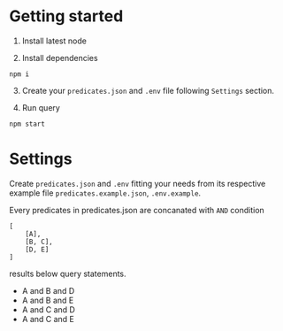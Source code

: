 # Getting started

1. Install latest node

2. Install dependencies

```
npm i
```

3. Create your `predicates.json` and `.env` file following `Settings` section.

4. Run query

```
npm start
```

# Settings

Create `predicates.json` and `.env` fitting your needs from its respective example file `predicates.example.json`, `.env.example`.

Every predicates in predicates.json are concanated with `AND` condition

```
[
    [A],
    [B, C],
    [D, E]
]
```

results below query statements.

- A and B and D
- A and B and E
- A and C and D
- A and C and E

